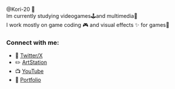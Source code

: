 @Kori-20 :ice_cube: <br/>
Im currently studying videogames:joystick:and multimedia:movie_camera: <br/>
I work mostly on game coding :video_game: and visual effects :sparkles: for games👾 <br/>

### Connect with me:

- 🐤 [Twitter/X](https://twitter.com/KoriCoder)
- ✏️ [ArtStation](https://www.artstation.com/francisconeves5)
- 📺 [YouTube](https://www.youtube.com/@KoriNeves)
- 📑 [Portfolio](https://kori-20.github.io/)

<!---
Kori-20/Kori-20 is a ✨ special ✨ repository because its `README.md` (this file) appears on your GitHub profile.
You can click the Preview link to take a look at your changes.
--->
